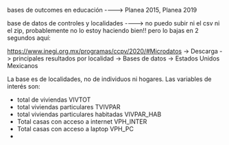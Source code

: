 
bases de outcomes en educación ----> Planea 2015, Planea 2019

base de datos de controles y localidades ----> no puedo subir ni el csv ni el zip, probablemente no lo estoy haciendo bien!! pero lo bajas en 2 segundos aquí:

https://www.inegi.org.mx/programas/ccpv/2020/#Microdatos   -> Descarga -> principales resultados por localidad -> Bases de datos -> Estados Unidos Mexicanos

La base es de localidades, no de individuos ni hogares. Las variables de interés son: 
* total de viviendas VIVTOT
* total viviendas particulares  TVIVPAR
* total viviendas particulares habitadas  VIVPAR_HAB
* Total casas con acceso a internet  VPH_INTER
* Total casas con acceso a laptop   VPH_PC
* 



